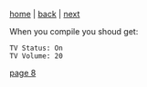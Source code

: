 [home](./page01.md) | [back](./page06.md) | [next](./page08.md)

When you compile you shoud get:
```
TV Status: On
TV Volume: 20
```

[page 8](./page08.md)
